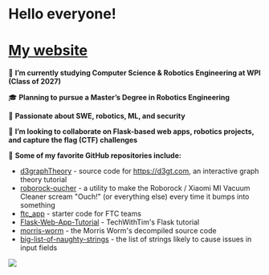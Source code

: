 # Hello everyone!

# [My website](https://mshestopalov.pythonanywhere.com)

🔭 **I’m currently studying Computer Science & Robotics Engineering at WPI (Class of 2027)**

🎓 **Planning to pursue a Master’s Degree in Robotics Engineering**

🌱 **Passionate about SWE, robotics, ML, and security**

👯 **I’m looking to collaborate on Flask-based web apps, robotics projects, and capture the flag (CTF) challenges**

🥮 **Some of my favorite GitHub repositories include:**
  - [d3graphTheory](https://github.com/mrpandey/d3graphTheory) - source code for https://d3gt.com, an interactive graph theory tutorial
  - [roborock-oucher](https://github.com/porech/roborock-oucher) - a utility to make the Roborock / Xiaomi MI Vacuum Cleaner scream "Ouch!" (or everything else) every time it bumps into something
  - [ftc_app](https://github.com/ftctechnh/ftc_app) - starter code for FTC teams
  - [Flask-Web-App-Tutorial](https://github.com/techwithtim/Flask-Web-App-Tutorial) - TechWithTim's Flask tutorial
  - [morris-worm](https://github.com/arialdomartini/morris-worm) - the Morris Worm's decompiled source code
  - [big-list-of-naughty-strings](https://github.com/minimaxir/big-list-of-naughty-strings/tree/master) - the list of strings likely to cause issues in input fields

<img align="center" src="https://github-readme-stats.vercel.app/api/top-langs/?username=G-Chist&layout=donut-vertical&theme=shadow_green&hide_border=true&theme=highcontrast&no-bg=false&no-frame=true&show_icons=true&langs_count=8"/>
